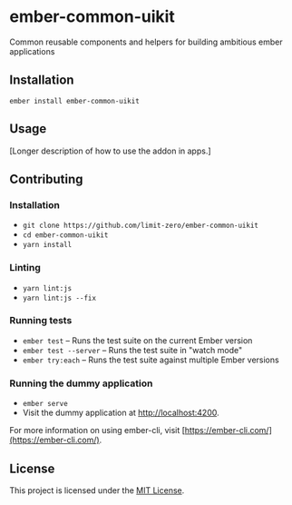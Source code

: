 # ember-common-uikit
Common reusable components and helpers for building ambitious ember applications

Installation
------------------------------------------------------------------------------

```
ember install ember-common-uikit
```


Usage
------------------------------------------------------------------------------

[Longer description of how to use the addon in apps.]


Contributing
------------------------------------------------------------------------------

### Installation

* `git clone https://github.com/limit-zero/ember-common-uikit`
* `cd ember-common-uikit`
* `yarn install`

### Linting

* `yarn lint:js`
* `yarn lint:js --fix`

### Running tests

* `ember test` – Runs the test suite on the current Ember version
* `ember test --server` – Runs the test suite in "watch mode"
* `ember try:each` – Runs the test suite against multiple Ember versions

### Running the dummy application

* `ember serve`
* Visit the dummy application at [http://localhost:4200](http://localhost:4200).

For more information on using ember-cli, visit [https://ember-cli.com/](https://ember-cli.com/).

License
------------------------------------------------------------------------------

This project is licensed under the [MIT License](LICENSE.md).
